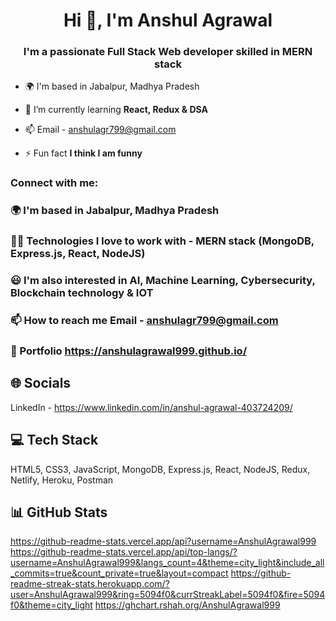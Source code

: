 <h1 align="center"> Hi 👋, I'm Anshul Agrawal </h1>

<h3 align="center"> I'm a passionate Full Stack Web developer skilled in MERN stack</h3>

- 🌍 I'm based in Jabalpur, Madhya Pradesh

- 🌱 I’m currently learning **React, Redux & DSA**

- 📫 Email - anshulagr799@gmail.com
 
- ⚡ Fun fact **I think I am funny**

<h3 align="left">Connect with me:</h3>

### 🌍 I'm based in Jabalpur, Madhya Pradesh

### 👨‍💻 Technologies I love to work with - MERN stack (MongoDB, Express.js, React, NodeJS)

### 😃 I'm also interested in AI, Machine Learning, Cybersecurity, Blockchain technology & IOT

### 📫 How to reach me Email - anshulagr799@gmail.com

### 💼 Portfolio https://anshulagrawal999.github.io/

## 🌐 Socials
LinkedIn - https://www.linkedin.com/in/anshul-agrawal-403724209/

## 💻 Tech Stack
HTML5, CSS3, JavaScript, MongoDB, Express.js, React, NodeJS, Redux, Netlify, Heroku, Postman

## 📊 GitHub Stats
https://github-readme-stats.vercel.app/api?username=AnshulAgrawal999
https://github-readme-stats.vercel.app/api/top-langs/?username=AnshulAgrawal999&langs_count=4&theme=city_light&include_all_commits=true&count_private=true&layout=compact
https://github-readme-streak-stats.herokuapp.com/?user=AnshulAgrawal999&ring=5094f0&currStreakLabel=5094f0&fire=5094f0&theme=city_light
https://ghchart.rshah.org/AnshulAgrawal999

